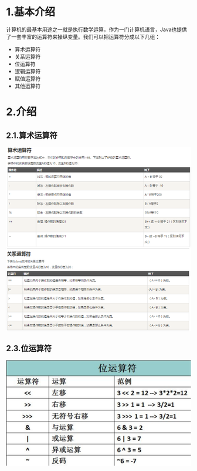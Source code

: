 # 1.基本介绍

计算机的最基本用途之一就是执行数学运算，作为一门计算机语言，Java也提供了一套丰富的运算符来操纵变量。我们可以把运算符分成以下几组：

* 算术运算符
* 关系运算符
* 位运算符
* 逻辑运算符
* 赋值运算符
* 其他运算符

# 2.介绍

## 2.1.算术运算符
![](/static/image/微信截图_20200611180934.png)
![](/static/image/微信截图_20200611181048.png)
## 2.3.位运算符

![](/static/image/cc11728b4710b912b079806fcefdfc03934522e2.png)

